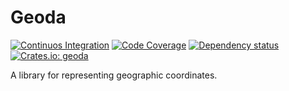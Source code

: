 # Geoda

[![Continuos Integration](https://github.com/alvidir/geoda/actions/workflows/ci.yml/badge.svg?branch=main)](https://github.com/alvidir/geoda/actions/workflows/ci.yml)
[![Code Coverage](https://codecov.io/github/alvidir/geoda/coverage.svg?branch=main&token=)](https://codecov.io/gh/alvidir/geoda)
[![Dependency status](https://deps.rs/repo/github/alvidir/geoda/status.svg)](https://deps.rs/repo/github/alvidir/geoda)
[![Crates.io: geoda](https://img.shields.io/crates/v/geoda.svg)](https://crates.io/crates/geoda)

A library for representing geographic coordinates.